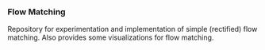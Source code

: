 ### Flow Matching

Repository for experimentation and implementation of simple (rectified) flow matching.
Also provides some visualizations for flow matching.
